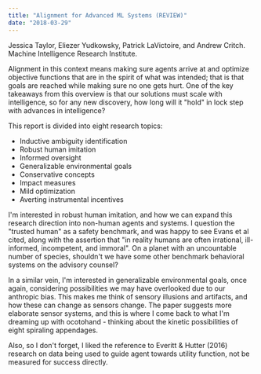 ```yaml
---
title: "Alignment for Advanced ML Systems (REVIEW)"
date: "2018-03-29"
---
```


Jessica Taylor, Eliezer Yudkowsky, Patrick LaVictoire, and Andrew
Critch. Machine Intelligence Research Institute. 

Alignment in this context means making sure agents arrive at and
optimize objective functions that are in the spirit of what was
intended; that is that goals are reached while making sure no one gets
hurt. One of the key takeaways from this overview is that our solutions
must scale with intelligence, so for any new discovery, how long will it
"hold" in lock step with advances in intelligence?

This report is divided into eight research topics:

* Inductive ambiguity identification
* Robust human imitation 
* Informed oversight
* Generalizable environmental goals 
* Conservative concepts
* Impact measures
* Mild optimization
* Averting instrumental incentives

I'm interested in robust human imitation, and how we can expand this
research direction into non-human agents and systems. I question the
"trusted human" as a safety benchmark, and was happy to see Evans et al
cited, along with the assertion that "in reality humans are often
irrational, ill-informed, incompetent, and immoral". On a planet with an
uncountable number of species, shouldn't we have some other benchmark
behavioral systems on the advisory counsel?

In a similar vein, I'm interested in generalizable environmental goals,
once again, considering possibilities we may have overlooked due to our
anthropic bias. This makes me think of sensory illusions and artifacts,
and how these can change as sensors change. The paper suggests more
elaborate sensor systems, and this is where I come back to what I'm
dreaming up with ocotohand - thinking about the kinetic possibilities of
eight spiraling appendages.

Also, so I don't forget, I liked the reference to Everitt & Hutter
(2016) research on data being used to guide agent towards utility
function, not be measured for success directly. 


